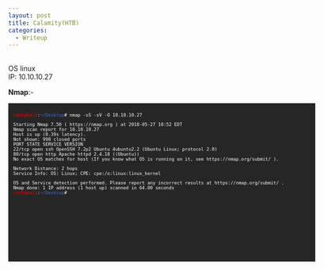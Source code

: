 ```yaml
---
layout: post
title: Calamity(HTB)
categories:
  - Writeup
---
```


<br>OS linux
<br>IP: 10.10.10.27

**Nmap**:-
<font size="1">
<div style="height:300px;width:600px;overflow:auto;background-color:#262626;color:White;scrollbar-base-color:gold;font-family:monospace;padding:10px;">

<p><font color="red">root@kali</font>:<font color="RoyalBlue">~/Desktop</font># nmap -sS -sV -O 10.10.10.27</p>

<p>Starting Nmap 7.50 ( https://nmap.org ) at 2018-05-27 10:52 EDT
<br>Nmap scan report for 10.10.10.27
<br>Host is up (0.39s latency).
<br>Not shown: 998 closed ports
<br>PORT   STATE SERVICE VERSION
<br>22/tcp open  ssh     OpenSSH 7.2p2 Ubuntu 4ubuntu2.2 (Ubuntu Linux; protocol 2.0)
<br>80/tcp open  http    Apache httpd 2.4.18 ((Ubuntu))
<br>No exact OS matches for host (If you know what OS is running on it, see https://nmap.org/submit/ ).</p>

<p>Network Distance: 2 hops
<br>Service Info: OS: Linux; CPE: cpe:/o:linux:linux_kernel</p>

<p>OS and Service detection performed. Please report any incorrect results at https://nmap.org/submit/ .
<br>Nmap done: 1 IP address (1 host up) scanned in 64.00 seconds
<br><font color="red">root@kali</font>:<font color="RoyalBlue">~/Desktop</font>#</p> 

</div>
</font>




